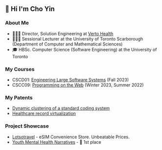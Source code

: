 ## 👋 Hi I'm Cho Yin

### About Me
- 🧑🏻‍💻 Director, Solution Engineering at [Verto Health](https://verto.health)</br>
- 👨🏻‍🏫 Sessional Lecturer at the University of Toronto Scarborough (Department of Computer and Mathematical Sciences)
- 🎓 HBSc. Computer Science (Software Engineering) at the University of Toronto</br>

<!-- Fight For Freedom, Stand with __ -->

### My Courses
- CSCD01: [Engineering Large Software Systems](https://cscd01.com) (Fall 2023)
- CSCC09: [Programming on the Web](https://cscc09.com) (Winter 2023, Summer 2022)

### My Patents
- [Dynamic clustering of a standard coding system](https://patents.google.com/patent/WO2025147762A1/en?inventor=Cho+Yin+YONG&peid=63f94a1139220%3Ae%3A81d12f56)
- [Healthcare record virtualization](https://patents.google.com/patent/WO2024065061A1/en?inventor=Cho+Yin+YONG&peid=63f94a219abc8%3A13%3A4519413c)

### Project Showcase
- [Lotsotravel](https://lotsotravel.com) - eSIM Convenience Store. Unbeatable Prices.
- [Youth Mental Health Narratives](https://drivendata.co/blog/youth-mental-health-winners) - 🥇 1st place
